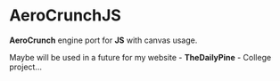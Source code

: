 # AeroCrunchJS
**AeroCrunch** engine port for **JS** with canvas usage.

Maybe will be used in a future for my website -  **TheDailyPine** - College project...
